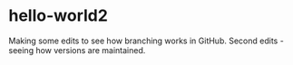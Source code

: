 # hello-world2
Making some edits to see how branching works in GitHub.
Second edits - seeing how versions are maintained.
